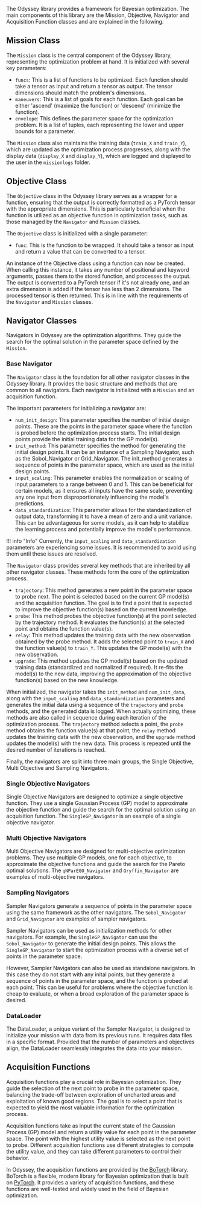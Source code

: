 The Odyssey library provides a framework for Bayesian optimization. The main components of this library are the Mission, Objective, Navigator and Acquisition Function classes and are explained in the following.

## Mission Class

The `Mission` class is the central component of the Odyssey library, representing the optimization problem at hand. It is initialized with several key parameters:

- `funcs`: This is a list of functions to be optimized. Each function should take a tensor as input and return a tensor as output. The tensor dimensions should match the problem's dimensions.
- `maneuvers`: This is a list of goals for each function. Each goal can be either 'ascend' (maximize the function) or 'descend' (minimize the function).
- `envelope`: This defines the parameter space for the optimization problem. It is a list of tuples, each representing the lower and upper bounds for a parameter.

The `Mission` class also maintains the training data (`train_X` and `train_Y`), which are updated as the optimization process progresses, along with the display data (`display_X` and `display_Y`), which are logged and displayed to the user in the `missionlogs` folder.

## Objective Class
The `Objective` class in the Odyssey library serves as a wrapper for a function, ensuring that the output is correctly formatted as a PyTorch tensor with the appropriate dimensions. This is particularly beneficial when the function is utilized as an objective function in optimization tasks, such as those managed by the `Navigator` and `Mission` classes. 

The `Objective` class is initialized with a single parameter:

- `func`: This is the function to be wrapped. It should take a tensor as input and return a value that can be converted to a tensor.

An instance of the Objective class using a function can now be created. When calling this instance, it takes any number of positional and keyword arguments, passes them to the stored function, and processes the output. The output is converted to a PyTorch tensor if it's not already one, and an extra dimension is added if the tensor has less than 2 dimensions. The processed tensor is then returned. This is in line with the requirements of the `Navigator` and `Mission` classes.

## Navigator Classes

Navigators in Odyssey are the optimization algorithms. They guide the search for the optimal solution in the parameter space defined by the `Mission`. 

### Base Navigator

The `Navigator` class is the foundation for all other navigator classes in the Odyssey library. It provides the basic structure and methods that are common to all navigators. Each navigator is initialized with a `Mission` and an acquisition function. 

The important parameters for initializing a navigator are:

- `num_init_design`: This parameter specifies the number of initial design points. These are the points in the parameter space where the function is probed before the optimization process starts. The initial design points provide the initial training data for the GP model(s).
- `init_method`: This parameter specifies the method for generating the initial design points. It can be an instance of a Sampling Navigator, such as the Sobol_Navigator or Grid_Navigator. The init_method generates a sequence of points in the parameter space, which are used as the initial design points.
- `input_scaling`: This parameter enables the normalization or scaling of input parameters to a range between 0 and 1. This can be beneficial for certain models, as it ensures all inputs have the same scale, preventing any one input from disproportionately influencing the model's predictions.
- `data_standardization`: This parameter allows for the standardization of output data, transforming it to have a mean of zero and a unit variance. This can be advantageous for some models, as it can help to stabilize the learning process and potentially improve the model's performance.

!!! info "Info"
    Currently, the `input_scaling` and `data_standardization` parameters are experiencing some issues. It is recommended to avoid using them until these issues are resolved.

The `Navigator` class provides several key methods that are inherited by all other navigator classes. These methods form the core of the optimization process.

- `trajectory`: This method generates a new point in the parameter space to probe next. The point is selected based on the current GP model(s) and the acquisition function. The goal is to find a point that is expected to improve the objective function(s) based on the current knowledge.
- `probe`: This method probes the objective function(s) at the point selected by the trajectory method. It evaluates the function(s) at the selected point and obtains the function value(s).
- `relay`: This method updates the training data with the new observation obtained by the probe method. It adds the selected point to `train_X` and the function value(s) to `train_Y`. This updates the GP model(s) with the new observation.
- `upgrade`: This method updates the GP model(s) based on the updated training data (standardized and normalized if required). It re-fits the model(s) to the new data, improving the approximation of the objective function(s) based on the new knowledge.

When initialized, the navigator takes the `init_method` and `num_init_data`, along with the `input_scaling` and `data_standardization` parameters and generates the initial data using a sequence of the `trajectory` and `probe` methods, and the generated data is logged. When actually optimizing, these methods are also called in sequence during each iteration of the optimization process. The `trajectory` method selects a point, the `probe` method obtains the function value(s) at that point, the `relay` method updates the training data with the new observation, and the `upgrade` method updates the model(s) with the new data. This process is repeated until the desired number of iterations is reached.

Finally, the navigators are split into three main groups, the Single Objective, Multi Objective and Sampling Navigators. 

### Single Objective Navigators
Single Objective Navigators are designed to optimize a single objective function. They use a single Gaussian Process (GP) model to approximate the objective function and guide the search for the optimal solution using an acquisition function. The `SingleGP_Navigator` is an example of a single objective navigator.

### Multi Objective Navigators

Multi Objective Navigators are designed for multi-objective optimization problems. They use multiple GP models, one for each objective, to approximate the objective functions and guide the search for the Pareto optimal solutions. The `qNParEGO_Navigator` and `Gryffin_Navigator` are examples of multi-objective navigators. 

### Sampling Navigators
Sampler Navigators generate a sequence of points in the parameter space using the same framework as the other navigators. The `Sobol_Navigator` and `Grid_Navigator` are examples of sampler navigators. 

Sampler Navigators can be used as initialization methods for other navigators. For example, the `SingleGP_Navigator` can use the `Sobol_Navigator` to generate the initial design points. This allows the `SingleGP_Navigator` to start the optimization process with a diverse set of points in the parameter space.

However, Sampler Navigators can also be used as standalone navigators. In this case they do not start with any inital points, but they generate a sequence of points in the parameter space, and the function is probed at each point. This can be useful for problems where the objective function is cheap to evaluate, or when a broad exploration of the parameter space is desired.

### DataLoader
The DataLoader, a unique variant of the Sampler Navigator, is designed to initialize your mission with data from its previous runs. It requires data files in a specific format. Provided that the number of parameters and objectives align, the DataLoader seamlessly integrates the data into your mission. 

## Acquisition Functions

Acquisition functions play a crucial role in Bayesian optimization. They guide the selection of the next point to probe in the parameter space, balancing the trade-off between exploration of uncharted areas and exploitation of known good regions. The goal is to select a point that is expected to yield the most valuable information for the optimization process.

Acquisition functions take as input the current state of the Gaussian Process (GP) model and return a utility value for each point in the parameter space. The point with the highest utility value is selected as the next point to probe. Different acquisition functions use different strategies to compute the utility value, and they can take different parameters to control their behavior.

In Odyssey, the acquisition functions are provided by the [BoTorch](https://botorch.org/) library. BoTorch is a flexible, modern library for Bayesian optimization that is built on [PyTorch](https://pytorch.org/). It provides a variety of acquisition functions, and these functions are well-tested and widely used in the field of Bayesian optimization.